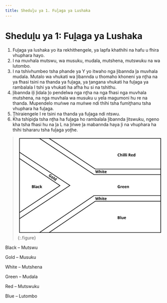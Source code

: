 ```yaml
---
title: Sheduḽu ya 1. Fuḽaga ya Lushaka
---
```


# Sheduḽu ya 1: Fuḽaga ya Lushaka

1.	Fuḽaga ya lushaka yo ita rekhithengele, ya lapfa khathihi na hafu u fhira vhuphara hayo.
2.	I na muvhala mutswu, wa musuku, mudala, mutshena, mutswuku na wa lutombo.
3.	I na tshivhumbeo tsha phande ya Y yo itwaho nga ḽibannda ḽa muvhala mudala. Mutalo wa vhukati wa ḽibannda u thomaho khoneni ya nṱha na ya fhasi tsini na thanda ya fuḽaga, ya ṱangana vhukati ha fuḽaga ya rambalala I tshi ya vhukati ha afha hu si na tshithu.
4.	ḽibannda iḽi ḽidala ḽo pendelwa nga nṱha na nga fhasi nga muvhala mutshena, na nga muvhala wa musuku u yela magumoni hu re na thanda. Mupendelo muṅwe na muṅwe ndi thihi tsha fumiṱhanu tsha vhuphara ha fuḽaga.
5.	Ṱhiraiengele I re tsini na thanda ya fuḽaga ndi ntswu.
6.	Kha tshipiḓa tsha nṱha ha fuḽaga ho rambalala ḽibannda ḽitswuku, ngeno kha tsha fhasi hu na ḽa L na ḽiṅwe ḽa mabannda haya ḽi na vhuphara ha thihi tshararu tsha fuḽaga yoṱhe.

> ![](images/south-african-flag-diagram-en.jpg)
{:.figure}

Black – Mutswu

Gold – Musuku

White – Mutshena

Green – Mudala

Red – Mutswuku

Blue – Lutombo
